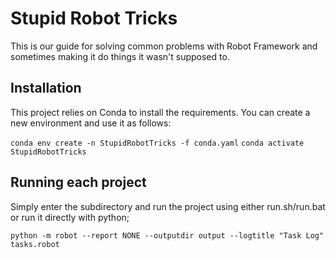 # Stupid Robot Tricks

This is our guide for solving common problems with Robot Framework and sometimes making it do things it wasn't supposed to.

## Installation

This project relies on Conda to install the requirements. You can create a new environment and use it as follows:

`conda env create -n StupidRobotTricks -f conda.yaml`
`conda activate StupidRobotTricks`


## Running each project

Simply enter the subdirectory and run the project using either run.sh/run.bat or run it directly with python;

`python -m robot --report NONE --outputdir output --logtitle "Task Log" tasks.robot`
